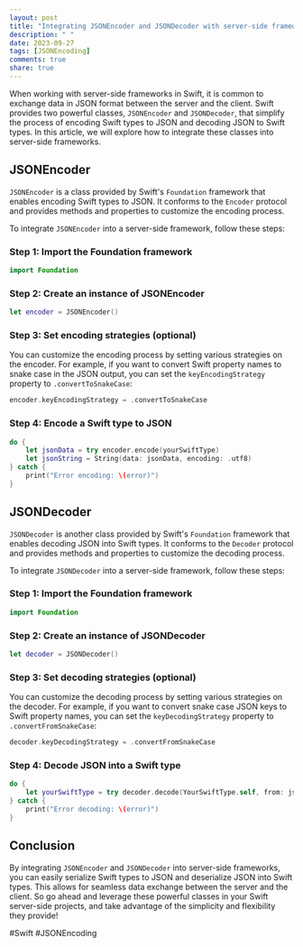 ```yaml
---
layout: post
title: "Integrating JSONEncoder and JSONDecoder with server-side frameworks in Swift"
description: " "
date: 2023-09-27
tags: [JSONEncoding]
comments: true
share: true
---
```


When working with server-side frameworks in Swift, it is common to exchange data in JSON format between the server and the client. Swift provides two powerful classes, `JSONEncoder` and `JSONDecoder`, that simplify the process of encoding Swift types to JSON and decoding JSON to Swift types. In this article, we will explore how to integrate these classes into server-side frameworks.

## JSONEncoder

`JSONEncoder` is a class provided by Swift's `Foundation` framework that enables encoding Swift types to JSON. It conforms to the `Encoder` protocol and provides methods and properties to customize the encoding process.

To integrate `JSONEncoder` into a server-side framework, follow these steps:

### Step 1: Import the Foundation framework
```swift
import Foundation
```

### Step 2: Create an instance of JSONEncoder
```swift
let encoder = JSONEncoder()
```

### Step 3: Set encoding strategies (optional)
You can customize the encoding process by setting various strategies on the encoder. For example, if you want to convert Swift property names to snake case in the JSON output, you can set the `keyEncodingStrategy` property to `.convertToSnakeCase`:
```swift
encoder.keyEncodingStrategy = .convertToSnakeCase
```

### Step 4: Encode a Swift type to JSON
```swift
do {
    let jsonData = try encoder.encode(yourSwiftType)
    let jsonString = String(data: jsonData, encoding: .utf8)
} catch {
    print("Error encoding: \(error)")
}
```

## JSONDecoder

`JSONDecoder` is another class provided by Swift's `Foundation` framework that enables decoding JSON into Swift types. It conforms to the `Decoder` protocol and provides methods and properties to customize the decoding process.

To integrate `JSONDecoder` into a server-side framework, follow these steps:

### Step 1: Import the Foundation framework
```swift
import Foundation
```

### Step 2: Create an instance of JSONDecoder
```swift
let decoder = JSONDecoder()
```

### Step 3: Set decoding strategies (optional)
You can customize the decoding process by setting various strategies on the decoder. For example, if you want to convert snake case JSON keys to Swift property names, you can set the `keyDecodingStrategy` property to `.convertFromSnakeCase`:
```swift
decoder.keyDecodingStrategy = .convertFromSnakeCase
```

### Step 4: Decode JSON into a Swift type
```swift
do {
    let yourSwiftType = try decoder.decode(YourSwiftType.self, from: jsonData)
} catch {
    print("Error decoding: \(error)")
}
```

## Conclusion

By integrating `JSONEncoder` and `JSONDecoder` into server-side frameworks, you can easily serialize Swift types to JSON and deserialize JSON into Swift types. This allows for seamless data exchange between the server and the client. So go ahead and leverage these powerful classes in your Swift server-side projects, and take advantage of the simplicity and flexibility they provide!

#Swift #JSONEncoding